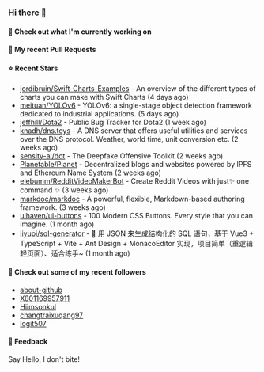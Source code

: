 ### Hi there 👋

#### 👷 Check out what I'm currently working on

#### 🔨 My recent Pull Requests


#### ⭐ Recent Stars

- [jordibruin/Swift-Charts-Examples](https://github.com/jordibruin/Swift-Charts-Examples) - An overview of the different types of charts you can make with Swift Charts (4 days ago)
- [meituan/YOLOv6](https://github.com/meituan/YOLOv6) - YOLOv6: a single-stage object detection framework dedicated to industrial applications. (5 days ago)
- [jeffhill/Dota2](https://github.com/jeffhill/Dota2) - Public Bug Tracker for Dota2 (1 week ago)
- [knadh/dns.toys](https://github.com/knadh/dns.toys) - A DNS server that offers useful utilities and services over the DNS protocol. Weather, world time, unit conversion etc. (2 weeks ago)
- [sensity-ai/dot](https://github.com/sensity-ai/dot) - The Deepfake Offensive Toolkit (2 weeks ago)
- [Planetable/Planet](https://github.com/Planetable/Planet) - Decentralized blogs and websites powered by IPFS and Ethereum Name System (2 weeks ago)
- [elebumm/RedditVideoMakerBot](https://github.com/elebumm/RedditVideoMakerBot) - Create Reddit Videos with just✨ one command ✨ (3 weeks ago)
- [markdoc/markdoc](https://github.com/markdoc/markdoc) - A powerful, flexible, Markdown-based authoring framework. (3 weeks ago)
- [uihaven/ui-buttons](https://github.com/uihaven/ui-buttons) - 100 Modern CSS Buttons. Every style that you can imagine. (1 month ago)
- [liyupi/sql-generator](https://github.com/liyupi/sql-generator) - 🔨 用 JSON 来生成结构化的 SQL 语句，基于 Vue3 &#43; TypeScript &#43; Vite &#43; Ant Design &#43; MonacoEditor 实现，项目简单（重逻辑轻页面）、适合练手~ (1 month ago)

#### 👯 Check out some of my recent followers

- [about-github](https://github.com/about-github)
- [X601169957911](https://github.com/X601169957911)
- [Hiimsonkul](https://github.com/Hiimsonkul)
- [changtraixuqang97](https://github.com/changtraixuqang97)
- [logit507](https://github.com/logit507)

#### 💬 Feedback

Say Hello, I don't bite!